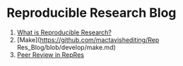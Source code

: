 # Reproducible Research Blog

1. [What is Reproducible
   Research?](https://github.com/mactavishediting/RepRes_Blog/blob/develop/what_is_reproducible_research.md)
1. [Make](https://github.com/mactavishediting/Rep  Res_Blog/blob/develop/make.md)
1. [Peer Review in RepRes](https://github.com/mactavishediting/RepRes_Blog/blob/develop/why_peer_review_in_reproducible_research.md)
